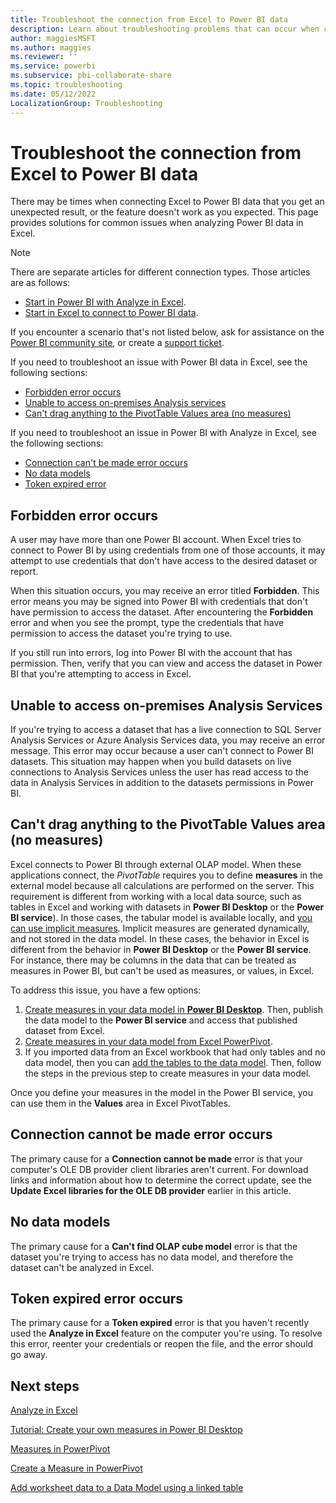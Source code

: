 ```yaml
---
title: Troubleshoot the connection from Excel to Power BI data 
description: Learn about troubleshooting problems that can occur when connecting Microsoft Excel to Power BI data.
author: maggiesMSFT
ms.author: maggies
ms.reviewer: ''
ms.service: powerbi
ms.subservice: pbi-collaborate-share
ms.topic: troubleshooting
ms.date: 05/12/2022
LocalizationGroup: Troubleshooting
---
```


# Troubleshoot the connection from Excel to Power BI data

There may be times when connecting Excel to Power BI data that you get an unexpected result, or the feature doesn't work as you expected. This page provides solutions for common issues when analyzing Power BI data in Excel.

> [!NOTE]
> There are separate articles for different connection types. Those articles are as follows:
>
> - [Start in Power BI with Analyze in Excel](service-analyze-in-excel.md).
> - [Start in Excel to connect to Power BI data](service-connect-excel-power-bi-datasets.md).
>
> If you encounter a scenario that's not listed below, ask for assistance on the [Power BI community site](https://community.powerbi.com/), or create a [support ticket](https://powerbi.microsoft.com/support/).

If you need to troubleshoot an issue with Power BI data in Excel, see the following sections:

* [Forbidden error occurs](#forbidden-error-occurs) 
* [Unable to access on-premises Analysis services](#unable-to-access-on-premises-analysis-services)
* [Can't drag anything to the PivotTable Values area (no measures)](#cant-drag-anything-to-the-pivottable-values-area-no-measures)

If you need to troubleshoot an issue in Power BI with Analyze in Excel, see the following sections:

* [Connection can't be made error occurs](#connection-cannot-be-made-error-occurs)
* [No data models](#no-data-models)
* [Token expired error](#token-expired-error-occurs)


## Forbidden error occurs
A user may have more than one Power BI account. When Excel tries to connect to Power BI by using credentials from one of those accounts, it may attempt to use credentials that don't have access to the desired dataset or report.

When this situation occurs, you may receive an error titled **Forbidden**. This error means you may be signed into Power BI with credentials that don't have permission to access the dataset. After encountering the **Forbidden** error and when you see the prompt, type the credentials that have permission to access the dataset you're trying to use.

If you still run into errors, log into Power BI with the account that has permission. Then, verify that you can view and access the dataset in Power BI that you're attempting to access in Excel.

## Unable to access on-premises Analysis Services
If you're trying to access a dataset that has a live connection to SQL Server Analysis Services or Azure Analysis Services data, you may receive an error message. This error may occur because a user can't connect to Power BI datasets. This situation may happen when you build datasets on live connections to Analysis Services unless the user has read access to the data in Analysis Services in addition to the datasets permissions in Power BI.

## Can't drag anything to the PivotTable Values area (no measures)
Excel connects to Power BI through external OLAP model. When these applications connect, the *PivotTable* requires you to define **measures** in the external model because all calculations are performed on the server. This requirement is different from working with a local data source, such as tables in Excel and working with datasets in **Power BI Desktop** or the **Power BI service**). In those cases, the tabular model is available locally, and [you can use implicit measures](https://support.microsoft.com/en-us/office/measures-in-power-pivot-86484821-a324-4da3-803b-82fd2e5033f4). Implicit measures are generated dynamically, and not stored in the data model. In these cases, the behavior in Excel is different from the behavior in **Power BI Desktop** or the **Power BI service**. For instance, there may be columns in the data that can be treated as measures in Power BI, but can't be used as measures, or values, in Excel.

To address this issue, you have a few options:

1. [Create measures in your data model in **Power BI Desktop**](../transform-model/desktop-tutorial-create-measures.md). Then, publish the data model to the **Power BI service** and access that published dataset from Excel.
2. [Create measures in your data model from Excel PowerPivot](https://support.office.com/article/Create-a-Measure-in-Power-Pivot-d3cc1495-b4e5-48e7-ba98-163022a71198).
3. If you imported data from an Excel workbook that had only tables and no data model, then you can [add the tables to the data model](https://support.office.com/article/Add-worksheet-data-to-a-Data-Model-using-a-linked-table-d3665fc3-99b0-479d-ba09-a37640f5be42). Then, follow the steps in the previous step to create measures in your data model.

Once you define your measures in the model in the Power BI service, you can use them in the **Values** area in Excel PivotTables.

## Connection cannot be made error occurs
The primary cause for a **Connection cannot be made** error is that your computer's OLE DB provider client libraries aren't current. For download links and information about how to determine the correct update, see the **Update Excel libraries for the OLE DB provider** earlier in this article.

## No data models
The primary cause for a **Can't find OLAP cube model** error is that the dataset you're trying to access has no data model, and therefore the dataset can't be analyzed in Excel.

## Token expired error occurs
The primary cause for a **Token expired** error is that you haven't recently used the **Analyze in Excel** feature on the computer you're using. To resolve this error, reenter your credentials or reopen the file, and the error should go away.

## Next steps
[Analyze in Excel](service-analyze-in-excel.md)

[Tutorial: Create your own measures in Power BI Desktop](../transform-model/desktop-tutorial-create-measures.md)

[Measures in PowerPivot](https://support.microsoft.com/en-us/office/measures-in-power-pivot-86484821-a324-4da3-803b-82fd2e5033f4)

[Create a Measure in PowerPivot](https://support.office.com/article/Create-a-Measure-in-Power-Pivot-d3cc1495-b4e5-48e7-ba98-163022a71198)

[Add worksheet data to a Data Model using a linked table](https://support.office.com/article/Add-worksheet-data-to-a-Data-Model-using-a-linked-table-d3665fc3-99b0-479d-ba09-a37640f5be42)
